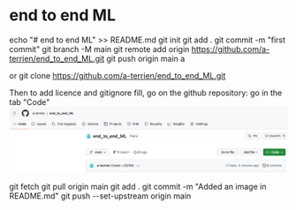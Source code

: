# end to end ML


echo "# end to end ML" >> README.md
git init
git add .
git commit -m "first commit"
git branch -M main
git remote add origin https://github.com/a-terrien/end_to_end_ML.git
git push origin main
a

or git clone https://github.com/a-terrien/end_to_end_ML.git

Then to add licence and gitignore fill, go on the github repository:
go in the tab "Code"
![README_1](image/README_1.png)



git fetch
git pull origin main 
git add .
git commit -m "Added an image in README.md"
git push --set-upstream origin main 